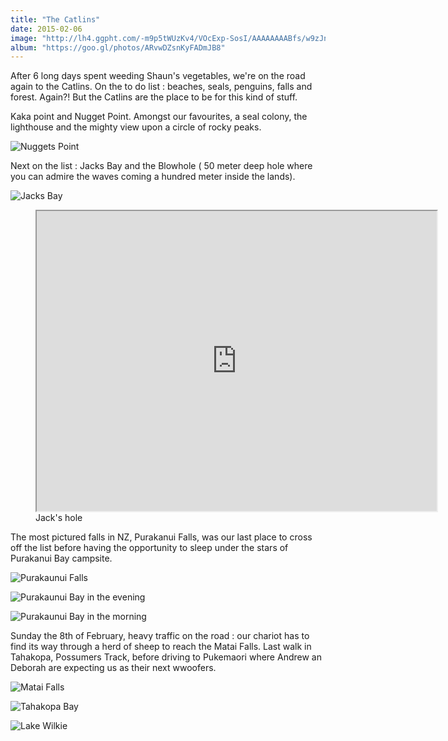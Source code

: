 ```yaml
---
title: "The Catlins"
date: 2015-02-06
image: "http://lh4.ggpht.com/-m9p5tWUzKv4/VOcExp-SosI/AAAAAAAABfs/w9zJnuP1xwo/s1280/upload_-1.jpg"
album: "https://goo.gl/photos/ARvwDZsnKyFADmJB8"
---
```


After 6 long days spent weeding Shaun's vegetables, we're on the road again to the Catlins. On the to do list : beaches, seals, penguins, falls and forest. Again?! But the Catlins are the place to be for this kind of stuff. 

Kaka point and Nugget Point. Amongst our favourites, a seal colony, the lighthouse and the mighty view upon a circle of rocky peaks.

![](http://lh4.ggpht.com/-V8K9i2FHnIM/VO_UOUjLQII/AAAAAAAACJM/EGory-EPBTw/s1280/upload_-1.jpg  "Nuggets Point")

Next on the list : Jacks Bay and the Blowhole ( 50 meter deep hole where you can admire the waves coming a hundred meter inside the lands).

![](http://lh6.ggpht.com/-7AfadZj3DqA/VOjV_Khh6nI/AAAAAAAACHU/BR18gNc8v88/s1280/upload_-1.jpg  "Jacks Bay")

<figure>
<iframe src="https://docs.google.com/file/d/0BzIZ3dfuz-CEWTk5UHpnSVhYWDg/preview" width="640" height="480"></iframe>
<figcaption>
Jack's hole
</figcaption>
</figure>

The most pictured falls in NZ, Purakanui Falls, was our last place to cross off the list before having the opportunity to sleep under the stars of Purakanui Bay campsite.

![](http://lh5.ggpht.com/-lncfnlAPF-o/VOjWMt3icQI/AAAAAAAACHo/jKSynFPZ8JI/s1280/upload_-1.jpg  "Purakaunui Falls")

![](http://lh5.ggpht.com/-kuL-6qmRM-w/VOjWDWe_XCI/AAAAAAAACHc/HxQrsOyNEDQ/s1280/upload_-1.jpg  "Purakaunui Bay in the evening")

![](http://lh4.ggpht.com/-ki4g-W4y8OA/VOjWQv6pMII/AAAAAAAACHw/j0cVckfgKM0/s1280/upload_-1.jpg  "Purakaunui Bay in the morning")

Sunday the 8th of February, heavy traffic on the road : our chariot has to find its way through a herd of sheep to reach the Matai Falls. Last walk in Tahakopa, Possumers Track, before driving to Pukemaori where Andrew an Deborah are expecting us as their next wwoofers.

![](http://lh3.ggpht.com/-mdO-Xunuy5I/VOjWVzrjxTI/AAAAAAAACH4/oBckVwa7A1U/s1280/upload_-1.jpg  "Matai Falls")

![](http://lh5.ggpht.com/-pPqZHT0Hvy0/VOjV7TaD4qI/AAAAAAAACHM/yAzHQRMbKgU/s1280/upload_-1.jpg  "Tahakopa Bay")

![](http://lh3.ggpht.com/-pSewvE-EtRs/VOjWaxR_wsI/AAAAAAAACIA/PIZdKgvCzjw/s1280/upload_-1.jpg  "Lake Wilkie")

